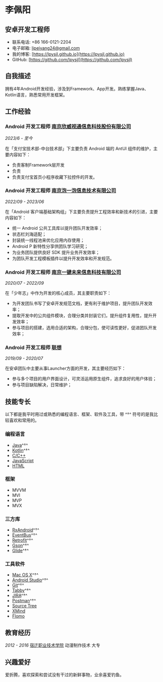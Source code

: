 # 李佩阳

## 安卓开发工程师

- 联系电话: +86 166-0121-2204
- 电子邮箱: [lipeiyang24@gmail.com](lipeiyang24@gmail.com)
- 我的博客: [https://lpysjl.github.io](https://lpysjl.github.io)
- GitHub: [https://github.com/lpysjl](https://github.com/lpysjl)

## 自我描述

拥有4年Android开发经验，涉及到Framework、App开发。熟练掌握Java、Kotlin语言，熟悉常用开发框架。

## 工作经验

### **Android 开发工程师** [南京欣威视通信息科技股份有限公司](https://www.njxwst.com/)

*2023/6 - 至今*

在「支付宝技术部-中台技术部」下主要负责 Android 端的 AntUI 组件的维护，主要内容如下：

- 负责客制Framework层开发
- 负责
- 负责支付宝首页小程序收藏下拉控件的开发。

### **Android 开发工程师** [南京泡一泡信息技术有限公司](https://www.zhipin.com/gongsi/cdcbfb741232ac8d1XN50tm_GQ~~.html)

*2022/09 - 2023/06*

在「Android 客户端基础架构组」下主要负责提升工程效率和新技术的引进，主要内容如下：

- 统一 Android 公共工具库以提升团队开发效率；
- 状态栏刘海适配；
- 封装统一线程池来优化应用内存使用；
- Android P 新特性分享供团队学习研究；
- 为业务团队提供良好 SDK 提升业务开发效率；
- 为团队开发工程模板插件以提升开发效率和开发规范。


### **Android 开发工程师** [南京一键未来信息科技有限公司](https://baike.baidu.com/item/%E5%8D%97%E4%BA%AC%E4%B8%80%E9%94%AE%E6%9C%AA%E6%9D%A5%E4%BF%A1%E6%81%AF%E7%A7%91%E6%8A%80%E6%9C%89%E9%99%90%E5%85%AC%E5%8F%B8/51313312)

*2020/07 - 2022/09*

在「少年志」中作为开发的核心成员，其主要职责如下：

- 为开发团队书写了安卓开发规范文档，更有利于维护项目，提升团队开发效率；
- 提取开发中的公共组件模块，合理分类并封装它们，提升组件复用性，提升开发效率；
- 参与项目的搭建，选用合适的架构，合理分包，使可读性更好，促进团队开发效率；


### **Android 开发工程师** [联想](https://investor.lenovo.com/sc/about/profile.php)


*2019/09 - 2020/07*

在安卓团队中主要从事Launcher方面的开发，其主要经历如下：

- 参与多个项目的用户界面设计，可灵活运用原生组件，追求良好的用户体验；
- 参与项目缺陷解决，日常维护；

## 技能专长

以下都是我平时用过或熟悉的编程语言、框架、软件及工具，带 ^†^ 符号的是我比较喜欢和常用的。

### 编程语言

- [Java](https://www.java.com)^†^
- [Kotlin](http://kotlinlang.org)^†^
- [C/C++](http://www.cplusplus.com)
- [JavaScript](https://www.javascript.com)
- [HTML](https://www.w3.org/html)

### 框架

- MVVM
- MVI
- MVP
- MVX

### 三方库

- [RxAndroid](https://github.com/ReactiveX/RxAndroid)^†^
- [EventBus](https://github.com/greenrobot/EventBus)^†^
- [Retrofit](https://github.com/square/retrofit)^†^
- [Gson](https://github.com/google/gson)^†^
- [Glide](https://github.com/bumptech/glide)^†^


### 工具软件

- [Mac OS X](http://apple.com/macosx)^†^
- [Android Studio](https://developer.android.com/studio/index.html?hl=zh-cn)^†^
- [Git](https://git-scm.com)^†^
- [Tabby](https://tabby.sh/)^†^
- [JIRA](https://www.atlassian.com/software/jira)^†^
- [Postman](https://www.getpostman.com)^†^
- [Source Tree](https://www.sourcetreeapp.com)
- [XMind](https://www.xmind.cn)
- [Flomo](https://flomoapp.com)


## 教育经历

*2012 - 2016* [宿迁职业技术学院](https://www.sqzyxy.com/) 动漫制作技术 大专

## 兴趣爱好

爱折腾，喜欢探索和尝试没有干过的新鲜事物，业余喜爱钓鱼。
